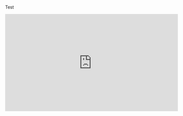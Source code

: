 
Test

<iframe width="560" height="315" src="https://www.youtube.com/embed/jqZ2nhtNSL0" frameborder="0" allow="accelerometer; autoplay; clipboard-write; encrypted-media; gyroscope; picture-in-picture" allowfullscreen></iframe>